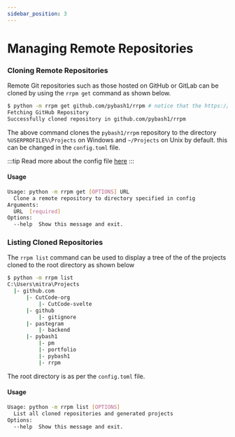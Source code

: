 ```yaml
---
sidebar_position: 3
---
```


# Managing Remote Repositories

### Cloning Remote Repositories

Remote Git repositories such as those hosted on GitHub or GitLab can be cloned by using the `rrpm get` command as shown below.

```bash
$ python -m rrpm get github.com/pybash1/rrpm # notice that the https:// and .git are optional.
Fetching GitHub Repository
Successfully cloned repository in github.com/pybash1/rrpm
```

The above command clones the `pybash1/rrpm` repository to the directory `%USERPROFILE%\Projects` on Windows and `~/Projects` on Unix by default. this can be changed in the `config.toml` file.

:::tip
Read more about the config file [here](./the-config-toml-file.md)
:::

#### Usage

```bash
Usage: python -m rrpm get [OPTIONS] URL
  Clone a remote repository to directory specified in config
Arguments:
  URL  [required]
Options:
  --help  Show this message and exit.
```

### Listing Cloned Repositories

The `rrpm list` command can be used to display a tree of the of the projects cloned to the root directory as shown below

```bash
$ python -m rrpm list
C:\Users\mitra\Projects
  |- github.com
      |- CutCode-org
          |- CutCode-svelte
      |- github
          |- gitignore
      |- pastegram
          |- backend
      |- pybash1
          |- pm
          |- portfolio
          |- pybash1
          |- rrpm
```

The root directory is as per the `config.toml` file.

#### Usage

```bash
Usage: python -m rrpm list [OPTIONS]
  List all cloned repositories and generated projects
Options:
  --help  Show this message and exit.
```